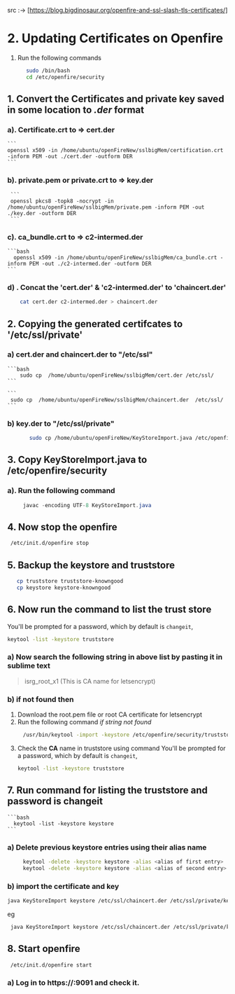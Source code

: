src :-> [https://blog.bigdinosaur.org/openfire-and-ssl-slash-tls-certificates/]
# 2. Updating Certificates on Openfire
1. Run the following commands

```bash
	  sudo /bin/bash
	  cd /etc/openfire/security
```


## 1. Convert the Certificates and private key saved in some location to **_.der_** format

### a). Certificate.crt to  => cert.der

	```
	openssl x509 -in /home/ubuntu/openFireNew/sslbigMem/certification.crt -inform PEM -out ./cert.der -outform DER
	```
### b). private.pem or private.crt to => key.der

	 ```
	 openssl pkcs8 -topk8 -nocrypt -in /home/ubuntu/openFireNew/sslbigMem/private.pem -inform PEM -out ./key.der -outform DER
	 ```
### c). ca_bundle.crt to =>  c2-intermed.der	
	
	```bash
	  openssl x509 -in /home/ubuntu/openFireNew/sslbigMem/ca_bundle.crt -inform PEM -out ./c2-intermed.der -outform DER
	```


### d) . Concat the 'cert.der' & 'c2-intermed.der' to 'chaincert.der'  
   ```bash
       cat cert.der c2-intermed.der > chaincert.der
   ```


## 2. Copying the generated certifcates to '/etc/ssl/private' 
  ### a) cert.der and chaincert.der to  "/etc/ssl"
    ```bash
    	sudo cp  /home/ubuntu/openFireNew/sslbigMem/cert.der /etc/ssl/
    ```

    ```
     sudo cp  /home/ubuntu/openFireNew/sslbigMem/chaincert.der  /etc/ssl/
    ```

### b) key.der to  "/etc/ssl/private"
```bash
   	   sudo cp /home/ubuntu/openFireNew/KeyStoreImport.java /etc/openfire/security
  ```

## 3. Copy KeyStoreImport.java to /etc/openfire/security

### a). Run the following command
   ``` java
  		javac -encoding UTF-8 KeyStoreImport.java 
   ```

## 4. Now stop the openfire
 
  ```bash
   /etc/init.d/openfire stop
  ```

## 5. Backup the keystore and truststore

  ```bash
     cp truststore truststore-knowngood
     cp keystore keystore-knowngood
  ```


## 6. Now run the command to list the trust store
You'll be prompted for a password, which by default is `changeit`,

   ```bash 
   keytool -list -keystore truststore     
   ```
   ### a) Now search the following string  in above list by pasting it in sublime text
   >isrg_root_x1   (This is CA name for letsencrypt)
   
 ### b) if not found then 
 1. Download the root.pem file or root CA certificate for letsencrypt
 2. Run the following command *if string not found*
    
  ``` bash
       /usr/bin/keytool -import -keystore /etc/openfire/security/truststore -alias bigmem.raxa.ninja  -file /home/ubuntu/openFireNew/root.pem
  ```
  3. Check the **CA** name in truststore using command 
       You'll be prompted for a password, which by default is `changeit`,
      ```bash
      keytool -list -keystore truststore   
     ```


## 7. Run command for listing the truststore and password is changeit

    ```bash
      keytool -list -keystore keystore     
    ```

### a) Delete previous keystore entries using their alias name
   
   ```bash
		keytool -delete -keystore keystore -alias <alias of first entry>
		keytool -delete -keystore keystore -alias <alias of second entry>
   ```

### b) import the certificate and key 

   ```bash
   java KeyStoreImport keystore /etc/ssl/chaincert.der /etc/ssl/private/key.der "alias-you-want-for-this-entry"
  ```
  eg
   ```bash
    java KeyStoreImport keystore /etc/ssl/chaincert.der /etc/ssl/private/key.der "bigmemChat"
  ```

## 8. Start openfire

   ```bash
    /etc/init.d/openfire start
   ```    

###  a) Log in to https://<servername>:9091 and check it.